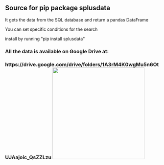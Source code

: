 ## Source for pip package splusdata

It gets the data from the SQL database and return a pandas DataFrame

You can set specific conditions for the search

install by running "pip install splusdata"

<h3>All the data is available on Google Drive at: <h3>
https://drive.google.com/drive/folders/1A3rM4K0wgMu5n6OtUJAajoic_QsZZLzu

<img src="https://github.com/Schwarzam/splusdata/blob/master/iDR3_footprint.png" width=300px>
